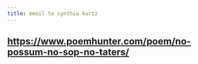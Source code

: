 ```yaml
---
title: email to cynthia kurtz
---
```


## https://www.poemhunter.com/poem/no-possum-no-sop-no-taters/

